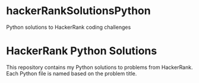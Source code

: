 # hackerRankSolutionsPython
Python solutions to HackerRank coding challenges

# HackerRank Python Solutions

This repository contains my Python solutions to problems from HackerRank.
Each Python file is named based on the problem title.
